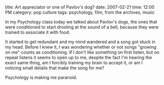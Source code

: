 title: Art appreciator or one of Pavlov's dog?
date: 2007-02-21
time: 12:00 PM
category: pop culture
tags: psychology, film, from the archives, music

In my Psychology class today we talked about Pavlov's dogs, the ones that were conditioned to start drooling at the sound of a bell, because they were trained to associate it with food.

It started to get redundant and my mind wandered and a song got stuck in my head. Before I knew it, I was wondering whether or not songs "growing on me" counts as conditioning. If I don't like something on first listen, but on repeat listens it seems to open up to me, despite the fact I'm hearing the exact same thing, am I forcibly training my brain to accept it, or am I noticing small details that make the song for me?

Psychology is making me paranoid.

